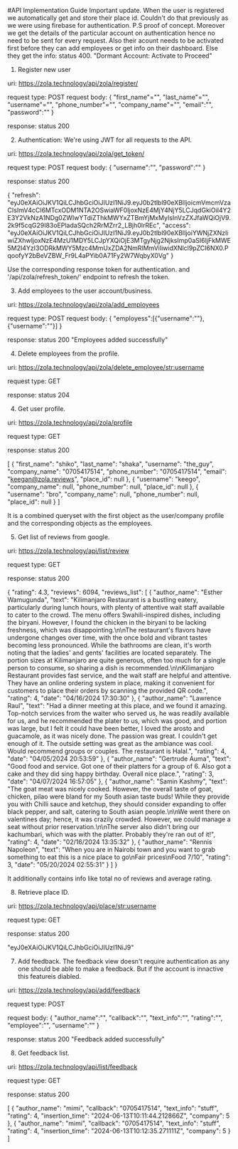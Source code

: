 #API Implementation Guide
Important update. When the user is registered we automatically get and store their place id. Couldn't do that previously as we were using firebase for authentication. P.S proof of concept. Moreover we get the details of the particular account on authentication hence no need to be sent for every request. Also their acount needs to be activated first before they can add employees or get info on their dashboard. Else they get the info: status 400. "Dormant Account: Activate to Proceed"

1. Register new user

uri: https://zola.technology/api/zola/register/

request type: POST
request body: {
    "first_name"="",
    "last_name"="",
    "username"="",
    "phone_number"="",
    "company_name"="",
    "email":"",
    "password":""
}

response: status 200

2. Authentication: We're using JWT for all requests to the API.

uri: https://zola.technology/api/zola/get_token/

request type: POST
request body: {
    "username":"",
    "password":""
}

response: status 200

{
    "refresh": "eyJ0eXAiOiJKV1QiLCJhbGciOiJIUzI1NiJ9.eyJ0b2tlbl90eXBlIjoicmVmcmVzaCIsImV4cCI6MTcxODM1NTA2OSwiaWF0IjoxNzE4MjY4NjY5LCJqdGkiOiI4Y2E3Y2VkNzA1NDg0ZWIwYTdiZThkMWYxZTBmYjMxMyIsInVzZXJfaWQiOjV9.2k9f5cqG29I83oEPladaSQch2RrMZrr2_LBjh0lrREc",
    "access": "eyJ0eXAiOiJKV1QiLCJhbGciOiJIUzI1NiJ9.eyJ0b2tlbl90eXBlIjoiYWNjZXNzIiwiZXhwIjoxNzE4MzU1MDY5LCJpYXQiOjE3MTgyNjg2NjksImp0aSI6IjFkMWE5M2I4YzI3ODRkMWY5Mzc4MmUxZDA2NmRlMmViIiwidXNlcl9pZCI6NX0.PqoofyY2bBeVZBW_Fr9L4aPYib0A71Fy2W7WqbyX0Vg"
}

Use the corresponding response token for authentication. and '/api/zola/refresh_token/' endpoint to refresh the token.

3. Add employees to the user account/business.

uri: https://zola.technology/api/zola/add_employees

request type: POST
request body: {
    "employess":[{"username":""},{"username":""}]
}

response: status 200 "Employees added successfully"

4. Delete employees from the profile.

uri: https://zola.technology/api/zola/delete_employee/<str:username>

request type: GET

response: status 204

4. Get user profile.

uri: https://zola.technology/api/zola/profile

request type: GET

response: status 200

[
    {
        "first_name": "shiko",
        "last_name": "shaka",
        "username": "the_guy",
        "company_name": "0705417514",
        "phone_number": "0705417514",
        "email": "keegan@zola.reviews",
        "place_id": null
    },
    {
        "username": "keego",
        "company_name": null,
        "phone_number": null,
        "place_id": null
    },
    {
        "username": "bro",
        "company_name": null,
        "phone_number": null,
        "place_id": null
    }
]

It is a combined queryset with the first object as the user/company profile and the corresponding objects as the employees.

5. Get list of reviews from google.

uri: https://zola.technology/api/list/review

request type: GET

response: status 200

{
    "rating": 4.3,
    "reviews": 6094,
    "reviews_list": [
        {
            "author_name": "Esther Wamugunda",
            "text": "Kilimanjaro Restaurant is a bustling eatery, particularly during lunch hours, with plenty of attentive wait staff available to cater to the crowd. The menu offers Swahili-inspired dishes, including the biryani. However, I found the chicken in the biryani to be lacking freshness, which was disappointing.\n\nThe restaurant's flavors have undergone changes over time, with the once bold and vibrant tastes becoming less pronounced. While the bathrooms are clean, it's worth noting that the ladies' and gents' facilities are located separately. The portion sizes at Kilimanjaro are quite generous, often too much for a single person to consume, so sharing a dish is recommended.\n\nKilimanjaro Restaurant provides fast service, and the wait staff are helpful and attentive. They have an online ordering system in place, making it convenient for customers to place their orders by scanning the provided QR code.",
            "rating": 4,
            "date": "04/16/2024 17:30:30"
        },
        {
            "author_name": "Lawrence Raul",
            "text": "Had a dinner meeting at this place, and we found it amazing. Top-notch services from the waiter who served us, he was readily available for us, and he recommended the plater to us, which was good, and portion was large, but I felt it could have been better, I loved the arosto and guacamole, as it was nicely done. The passion was great. I couldn't get enough of it.  The outside setting was great as the ambiance was cool. Would recommend groups or couples.  The restaurant is Halal.",
            "rating": 4,
            "date": "04/05/2024 20:53:59"
        },
        {
            "author_name": "Gertrude Auma",
            "text": "Good food and service. Got one of their platters for a group of 6. Also got a cake and they did sing happy birthday. Overall nice place.",
            "rating": 3,
            "date": "04/07/2024 16:57:05"
        },
        {
            "author_name": "Samin Kashmy",
            "text": "The goat meat was nicely cooked. However, the overall taste of goat, chicken, pilao were bland for my South asian taste buds! While they provide you with Chilli sauce and ketchup, they should consider expanding to offer black pepper, and salt, catering to South asian people.\n\nWe went there on valentines day; hence, it was crazily crowded. However, we could manage a seat without prior reservation.\n\nThe server also didn't bring our kachumbari, which was with the platter. Probably they're ran out of it!",
            "rating": 4,
            "date": "02/16/2024 13:35:32"
        },
        {
            "author_name": "Rennis Napoleon",
            "text": "When you are in Nairobi town and you want to grab something to eat this is a nice place to go\nFair prices\nFood 7/10",
            "rating": 3,
            "date": "05/20/2024 02:55:31"
        }
    ]
}

It additionally contains info like total no of reviews and average rating.

8. Retrieve place ID.

uri: https://zola.technology/api/place/<str:username>

request type: GET

response: status 200

"eyJ0eXAiOiJKV1QiLCJhbGciOiJIUzI1NiJ9"

7. Add feedback.
The feedback view doesn't require authentication as any one should be able to make a feedback. But if the account is innactive this featureis diabled.

uri: https://zola.technology/api/add/feedback

request type: POST

request body: {
    "author_name":"",
    "callback":"",
    "text_info":"",
    "rating":"",
    "employee":"",
    "username":""
}

response: status 200
"Feedback added successfully"

8. Get feedback list.

uri: https://zola.technology/api/list/feedback

request type: GET

response: status 200

[
    {
        "author_name": "mimi",
        "callback": "0705417514",
        "text_info": "stuff",
        "rating": 4,
        "insertion_time": "2024-06-13T10:11:44.212866Z",
        "company": 5
    },
    {
        "author_name": "mimi",
        "callback": "0705417514",
        "text_info": "stuff",
        "rating": 4,
        "insertion_time": "2024-06-13T10:12:35.271111Z",
        "company": 5
    }
]
